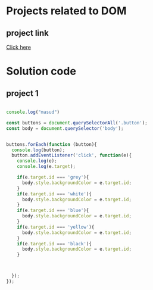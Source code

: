 
# Projects related to DOM

## project link
[Click here](https://stackblitz.com/edit/dom-project-chaiaurcode?file=index.html)

# Solution code

## project 1

```javascript

console.log("masud")

const buttons = document.querySelectorAll('.button');
const body = document.querySelector('body');


buttons.forEach(function (button){
  console.log(button);
  button.addEventListener('click', function(e){
    console.log(e);
    console.log(e.target);

    if(e.target.id === 'grey'){
      body.style.backgroundColor = e.target.id;
    }
    if(e.target.id === 'white'){
      body.style.backgroundColor = e.target.id;
    }
    if(e.target.id === 'blue'){
      body.style.backgroundColor = e.target.id;
    }
    if(e.target.id === 'yellow'){
      body.style.backgroundColor = e.target.id;
    }
    if(e.target.id === 'black'){
      body.style.backgroundColor = e.target.id;
    }



  });
});





```
